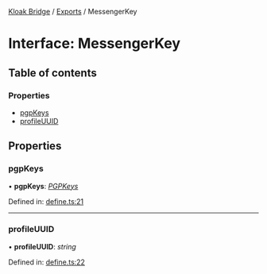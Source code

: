 [Kloak Bridge](../README.md) / [Exports](../modules.md) / MessengerKey

# Interface: MessengerKey

## Table of contents

### Properties

- [pgpKeys](messengerkey.md#pgpkeys)
- [profileUUID](messengerkey.md#profileuuid)

## Properties

### pgpKeys

• **pgpKeys**: [*PGPKeys*](pgpkeys.md)

Defined in: [define.ts:21](https://github.com/CoNET-project/kloak-bridge/blob/2663f6d/src/define.ts#L21)

___

### profileUUID

• **profileUUID**: *string*

Defined in: [define.ts:22](https://github.com/CoNET-project/kloak-bridge/blob/2663f6d/src/define.ts#L22)
